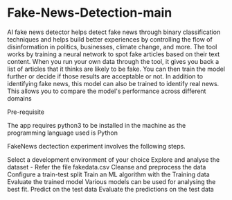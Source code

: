# Fake-News-Detection-main

AI fake news detector helps detect fake news through binary classification techniques and helps build better experiences by controlling the flow of disinformation in politics, businesses, climate change, and more. The tool works by training a neural network to spot fake articles based on their text content. When you run your own data through the tool, it gives you back a list of articles that it thinks are likely to be fake. You can then train the model further or decide if those results are acceptable or not. In addition to identifying fake news, this model can also be trained to identify real news. This allows you to compare the model's performance across different domains 

Pre-requisite

The app requires python3 to be installed in the machine as the programming language used is Python

FakeNews dectection experiment involves the following steps.

Select a development environment of your choice
Explore and analyse the dataset - Refer the file fakedata.csv
Cleanse and preprocess the data
Configure a train-test split
Train an ML algorithm with the Training data
Evaluate the trained model
Various models can be used for analysing the best fit.
Predict on the test data
Evaluate the predictions on the test data

